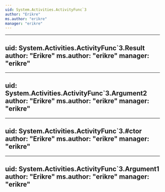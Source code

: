 ```yaml
---
uid: System.Activities.ActivityFunc`3
author: "Erikre"
ms.author: "erikre"
manager: "erikre"
---
```


---
uid: System.Activities.ActivityFunc`3.Result
author: "Erikre"
ms.author: "erikre"
manager: "erikre"
---

---
uid: System.Activities.ActivityFunc`3.Argument2
author: "Erikre"
ms.author: "erikre"
manager: "erikre"
---

---
uid: System.Activities.ActivityFunc`3.#ctor
author: "Erikre"
ms.author: "erikre"
manager: "erikre"
---

---
uid: System.Activities.ActivityFunc`3.Argument1
author: "Erikre"
ms.author: "erikre"
manager: "erikre"
---
